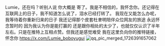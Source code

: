 Lumie，还在吗？听别人说 你大概是 寄了。我是不相信的，我怀念你。还记得在互联网上的日子，我不知道怎么说了，泪水已经打转了。
我现在又能怎么办呢，我等待着你重新归来的日子 
我还记得那个皮套杜聿明陪伴众位网友的旅途 
永远怀念暂时的 因为我认为你是能打赢的 
还是跟你相处的太少了，也就仅仅认识了半年左右。只是在推特上互相点赞。但我还是感觉难受
我在这里负向你的推特链接，怀念你
https://x.com/Lumie_boboyugui
![qq_pic_merged_1726391657062](https://github.com/user-attachments/assets/1c224e49-15d6-4e61-8404-0a19346fd0df)
